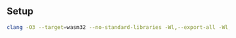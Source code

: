 ## Setup

```bash
clang -O3 --target=wasm32 --no-standard-libraries -Wl,--export-all -Wl,--no-entry -o mandelbrot.wasm mandelbrot.c
```
